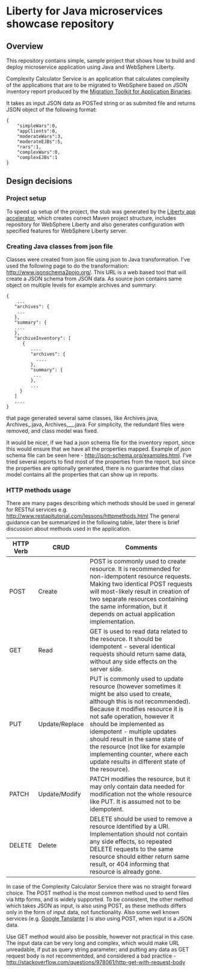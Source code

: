 # Liberty for Java microservices showcase repository

## Overview

This repository contains simple, sample project that shows how to build and deploy microservice application using Java and WebSphere Liberty.

Complexity Calculator Service is an application that calculates complexity of the applications that are to be migrated to WebSphere based on JSON inventory report produced by the [Migration Toolkit for Application Binaries](https://developer.ibm.com/wasdev/docs/migration-toolkit-application-binaries-tech/).

It takes as input JSON data as POSTed string or as submited file and returns JSON object of the following format:

```
{
	"simpleWars":0,
	"appClients":0,
	"moderateWars":3,
	"moderateEJBs":5,
	"rars":1,
	"complexWars":0,
	"complexEJBs":1
}
```

## Design decisions

### Project setup
To speed up setup of the project, the stub was generated by the [Liberty app accelerator](http://liberty-app-accelerator.wasdev.developer.ibm.com/start/api/), which creates correct Maven project structure, includes repository for WebSphere Liberty and also generates configuration with specified features for WebSphere Liberty server. 


### Creating Java classes from json file
Classes were created from json file using json to Java transformation. I've used the following page to do the transformation: http://www.jsonschema2pojo.org/. This URL is a web based tool that will create a JSON schema from JSON data.
As source json contains same object on multiple levels for example archives and summary:

```
{
    ...
   "archives": {
    ...
   },
   "summary": {
   ....
   },
   "archiveInventory": [
      {
         ....
         "archives": {
		   ....
         },
         "summary": {
          ...
         },
         ...
     }
   ]
   ....
}
```

that page generated several same classes, like Archives.java, Archives_.java, Archives___.java. For simplicity, the redundant files were removed, and class model was fixed.

It would be nicer, if we had a json schema file for the inventory report, since this would ensure that we have all the properties mapped. Example of json schema file can be seen here - http://json-schema.org/examples.html. 
I've tried several reports to find most of the properties from the report, but since the properties are optionally generated, there is no guarantee that class model contains all the properties that can show up in reports.

### HTTP methods usage
There are many pages describing which methods should be used in general for RESTful services e.g. http://www.restapitutorial.com/lessons/httpmethods.html
The general guidance can be summarized in the following table, later there is brief discussion about methods used in the application.


HTTP Verb | CRUD | Comments
--------- | ---- | ---------
POST | Create | POST is commonly used to create resource. It is recommended for non-idempotent resource requests. Making two identical POST requests will most-likely result in creation of two separate resources containing the same information, but it depends on actual application implementation.
GET | Read | GET is used to read data related to the resource. It should be idempotent - several identical requests should return same data, without any side effects on the server side.
PUT | Update/Replace | PUT is commonly used to update resource (however sometimes it might be also used to create, although this is not recommended). Because it modifies resource it is not safe operation, however it should be implemented as idempotent - multiple updates should result in the same state of the resource (not like for example implementing counter, where each update results in different state of the resource). 
PATCH | Update/Modify | PATCH modifies the resource, but it may only contain data needed for modification not the whole resource like PUT. It is assumed not to be idempotent.
DELETE | Delete | DELETE should be used to remove a resource identified by a URI. Implementation should not contain any side effects, so repeated DELETE requests to the same resource should either return same result, or 404 informing that resource is already gone.

In case of the Complexity Calculator Service there was no straight forward choice. 
The POST method is the most common method used to send files via http forms, and is widely supported. To be consistent, the other method which takes JSON as input, is also using POST, as these methods differs only in the form of input data, not functionality. Also some well known services (e.g. [Google Tanslante](https://cloud.google.com/translate/docs/translating-text) ] is also using POST, when input is a JSON data.

Use GET method would also be possible, however not practical in this case. The input data can be very long and complex, which would make URL unreadable, if put as query string parameter; and putting any data as GET request body is not recommentded, and considered a bad practice - http://stackoverflow.com/questions/978061/http-get-with-request-body




